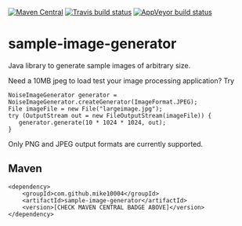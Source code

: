 [![Maven Central](https://img.shields.io/maven-central/v/com.github.mike10004/sample-image-generator.svg)](https://repo1.maven.org/maven2/com/github/mike10004/sample-image-generator/)
[![Travis build status](https://img.shields.io/travis/mike10004/sample-image-generator.svg)](https://travis-ci.org/mike10004/sample-image-generator)
[![AppVeyor build status](https://img.shields.io/appveyor/ci/mike10004/sample-image-generator.svg)](https://ci.appveyor.com/project/mike10004/sample-image-generator)

# sample-image-generator

Java library to generate sample images of arbitrary size.

Need a 10MB jpeg to load test your image processing application? Try

    NoiseImageGenerator generator = NoiseImageGenerator.createGenerator(ImageFormat.JPEG);
    File imageFile = new File("largeimage.jpg");
    try (OutputStream out = new FileOutputStream(imageFile)) {
       generator.generate(10 * 1024 * 1024, out);
    }

Only PNG and JPEG output formats are currently supported.

## Maven

    <dependency>
        <groupId>com.github.mike10004</groupId>
        <artifactId>sample-image-generator</artifactId>
        <version>[CHECK MAVEN CENTRAL BADGE ABOVE]</version>
    </dependency>
